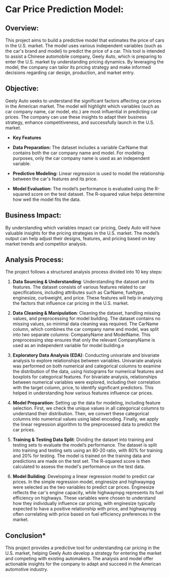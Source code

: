 # Car Price Prediction Model:
## Overview:
This project aims to build a predictive model that estimates the price of cars in the U.S. market. The model uses various independent variables (such as the car's brand and model) to predict the price of a car. This tool is intended to assist a Chinese automobile company, Geely Auto, which is preparing to enter the U.S. market by understanding pricing dynamics. By leveraging the model, the company can tailor its pricing strategy and make informed decisions regarding car design, production, and market entry.

## Objective:
Geely Auto seeks to understand the significant factors affecting car prices in the American market. The model will highlight which variables (such as car company name, car model, etc.) are most influential in predicting car prices. The company can use these insights to adapt their business strategy, enhance competitiveness, and successfully launch in the U.S. market.

- **Key Features**
- **Data Preparation:** The dataset includes a variable CarName that contains both the car company name and model. For modeling purposes, only the car company name is used as an independent variable.

- **Predictive Modeling:** Linear regression is used to model the relationship between the car's features and its price.

- **Model Evaluation:** The model’s performance is evaluated using the R-squared score on the test dataset. The R-squared value helps determine how well the model fits the data.

## Business Impact:
By understanding which variables impact car pricing, Geely Auto will have valuable insights for the pricing strategies in the U.S. market. The model’s output can help adjust their designs, features, and pricing based on key market trends and competitor analysis.

## Analysis Process:
The project follows a structured analysis process divided into 10 key steps:

1. **Data Sourcing & Understanding**: Understanding the dataset and its features.
   The dataset consists of various features related to car specifications, including attributes such as CarName, fueltype, enginesize, curbweight, and price. These features will help in analyzing the factors that 
   influence car pricing in the U.S. market.

2. **Data Cleaning & Manipulation**: Cleaning the dataset, handling missing values, and preprocessing for model building.
  The dataset contains no missing values, so minimal data cleaning was required. The CarName column, which combines the car company name and model, was split into two separate columns: CompanyName and ModelName. This 
  preprocessing step ensures that only the relevant CompanyName is used as an independent variable for model building.e

3. **Exploratory Data Analysis (EDA)**: Conducting univariate and bivariate analysis to explore relationships between variables.
  Univariate analysis was performed on both numerical and categorical columns to examine the distribution of the data, using histograms for numerical features and boxplots for categorical features. For bivariate 
  analysis, relationships between numerical variables were explored, including their correlation with the target column, price, to identify significant predictors. This helped in understanding how various features 
  influence car prices.

4. **Model Preparation**: Setting up the data for modeling, including feature selection.
First, we check the unique values in all categorical columns to understand their distribution. Then, we convert these categorical columns into numerical values using label encoding. Finally, we apply the linear regression algorithm to the preprocessed data to predict the car prices.

5. **Training & Testing Data Split**: Dividing the dataset into training and testing sets to evaluate the model’s performance.
The dataset is split into training and testing sets using an 80-20 ratio, with 80% for training and 20% for testing. The model is trained on the training data and predictions are made on the test set. The R-squared score is then calculated to assess the model's performance on the test data.

6. **Model Building**: Developing a linear regression model to predict car prices.
 In the simple regression model, enginesize and highwaympg were selected as the two variables to predict car prices. Enginesize reflects the car's engine capacity, while highwaympg represents its fuel efficiency on highways. These variables were chosen to understand how they individually influence car pricing, with enginesize typically expected to have a positive relationship with price, and highwaympg often correlating with price based on fuel efficiency preferences in the market.

## Conclusion*
This project provides a predictive tool for understanding car pricing in the U.S. market, helping Geely Auto develop a strategy for entering the market and competing with existing automakers. The analysis and model offer actionable insights for the company to adapt and succeed in the American automotive industry.
